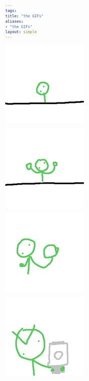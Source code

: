 ```yaml
---
tags: 
title: "the GIFs"
aliases:
- "the GIFs"
layout: simple
---
```


![slam](assets/gif/slam.gif)

![bang](assets/gif/bang.gif)

![middle](assets/gif/middle.gif)

![shoot](assets/gif/shoot.gif)